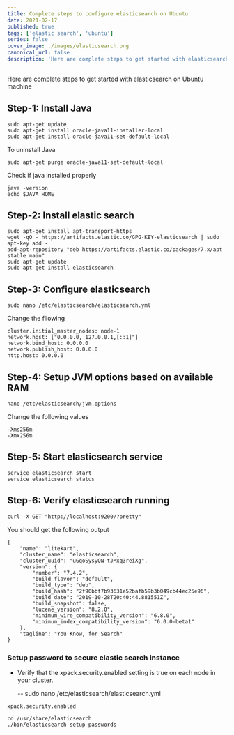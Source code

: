 ```yaml
---
title: Complete steps to configure elasticsearch on Ubuntu
date: 2021-02-17
published: true
tags: ['elastic search', 'ubuntu']
series: false
cover_image: ./images/elasticsearch.png
canonical_url: false
description: 'Here are complete steps to get started with elasticsearch on Ubuntu machine'
---
```


Here are complete steps to get started with elasticsearch on Ubuntu machine

## Step-1: Install Java

```
sudo apt-get update
sudo apt-get install oracle-java11-installer-local
sudo apt-get install oracle-java11-set-default-local
```

To uninstall Java

```
sudo apt-get purge oracle-java11-set-default-local
```

Check if java installed properly

```
java -version
echo $JAVA_HOME
```

## Step-2: Install elastic search

```
sudo apt-get install apt-transport-https
wget -qO - https://artifacts.elastic.co/GPG-KEY-elasticsearch | sudo apt-key add -
add-apt-repository "deb https://artifacts.elastic.co/packages/7.x/apt stable main"
sudo apt-get update
sudo apt-get install elasticsearch
```

## Step-3: Configure elasticsearch

```
sudo nano /etc/elasticsearch/elasticsearch.yml
```

Change the fllowing

```
cluster.initial_master_nodes: node-1
network.host: ["0.0.0.0, 127.0.0.1,[::1]"]
network.bind_host: 0.0.0.0
network.publish_host: 0.0.0.0
http.host: 0.0.0.0
```

## Step-4: Setup JVM options based on available RAM

```
nano /etc/elasticsearch/jvm.options
```

Change the following values

```
-Xms256m
-Xmx256m
```

## Step-5: Start elasticsearch service

```
service elasticsearch start
service elasticsearch status
```

## Step-6: Verify elasticsearch running

```
curl -X GET "http://localhost:9200/?pretty"
```

You should get the following output

```
{
    "name": "litekart",
    "cluster_name": "elasticsearch",
    "cluster_uuid": "uGqoSysyQN-tJMxq3reiXg",
    "version": {
        "number": "7.4.2",
        "build_flavor": "default",
        "build_type": "deb",
        "build_hash": "2f90bbf7b93631e52bafb59b3b049cb44ec25e96",
        "build_date": "2019-10-28T20:40:44.881551Z",
        "build_snapshot": false,
        "lucene_version": "8.2.0",
        "minimum_wire_compatibility_version": "6.8.0",
        "minimum_index_compatibility_version": "6.0.0-beta1"
    },
    "tagline": "You Know, for Search"
}
```

### Setup password to secure elastic search instance

- Verify that the xpack.security.enabled setting is true on each node in your cluster.

  -- sudo nano /etc/elasticsearch/elasticsearch.yml

```
xpack.security.enabled
```

```
cd /usr/share/elasticsearch
./bin/elasticsearch-setup-passwords
```
